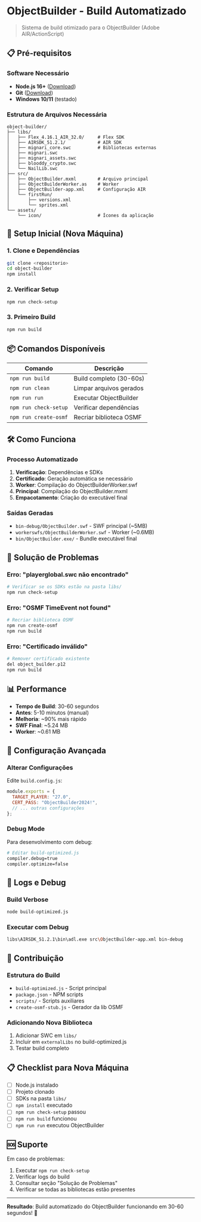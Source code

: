 # ObjectBuilder - Build Automatizado

> Sistema de build otimizado para o ObjectBuilder (Adobe AIR/ActionScript)

## 📋 Pré-requisitos

### Software Necessário

- **Node.js 16+** ([Download](https://nodejs.org/))
- **Git** ([Download](https://git-scm.com/))
- **Windows 10/11** (testado)

### Estrutura de Arquivos Necessária

```
object-builder/
├── libs/
│   ├── Flex_4.16.1_AIR_32.0/     # Flex SDK
│   ├── AIRSDK_51.2.1/            # AIR SDK
│   ├── mignari_core.swc          # Bibliotecas externas
│   ├── mignari.swc
│   ├── mignari_assets.swc
│   ├── blooddy_crypto.swc
│   └── NailLib.swc
├── src/
│   ├── ObjectBuilder.mxml        # Arquivo principal
│   ├── ObjectBuilderWorker.as    # Worker
│   ├── ObjectBuilder-app.xml     # Configuração AIR
│   └── firstRun/
│       ├── versions.xml
│       └── sprites.xml
└── assets/
    └── icon/                     # Ícones da aplicação
```

## 🚀 Setup Inicial (Nova Máquina)

### 1. Clone e Dependências

```bash
git clone <repositorio>
cd object-builder
npm install
```

### 2. Verificar Setup

```bash
npm run check-setup
```

### 3. Primeiro Build

```bash
npm run build
```

## 📦 Comandos Disponíveis

| Comando               | Descrição               |
| --------------------- | ----------------------- |
| `npm run build`       | Build completo (30-60s) |
| `npm run clean`       | Limpar arquivos gerados |
| `npm run run`         | Executar ObjectBuilder  |
| `npm run check-setup` | Verificar dependências  |
| `npm run create-osmf` | Recriar biblioteca OSMF |

## 🛠️ Como Funciona

### Processo Automatizado

1. **Verificação**: Dependências e SDKs
2. **Certificado**: Geração automática se necessário
3. **Worker**: Compilação do ObjectBuilderWorker.swf
4. **Principal**: Compilação do ObjectBuilder.mxml
5. **Empacotamento**: Criação do executável final

### Saídas Geradas

- `bin-debug/ObjectBuilder.swf` - SWF principal (~5MB)
- `workerswfs/ObjectBuilderWorker.swf` - Worker (~0.6MB)
- `bin/ObjectBuilder.exe/` - Bundle executável final

## 🎯 Solução de Problemas

### Erro: "playerglobal.swc não encontrado"

```bash
# Verificar se os SDKs estão na pasta libs/
npm run check-setup
```

### Erro: "OSMF TimeEvent not found"

```bash
# Recriar biblioteca OSMF
npm run create-osmf
npm run build
```

### Erro: "Certificado inválido"

```bash
# Remover certificado existente
del object_builder.p12
npm run build
```

## 📊 Performance

- **Tempo de Build**: 30-60 segundos
- **Antes**: 5-10 minutos (manual)
- **Melhoria**: ~90% mais rápido
- **SWF Final**: ~5.24 MB
- **Worker**: ~0.61 MB

## 🔧 Configuração Avançada

### Alterar Configurações

Edite `build.config.js`:

```javascript
module.exports = {
  TARGET_PLAYER: "27.0",
  CERT_PASS: "ObjectBuilder2024!",
  // ... outras configurações
};
```

### Debug Mode

Para desenvolvimento com debug:

```bash
# Editar build-optimized.js
compiler.debug=true
compiler.optimize=false
```

## 📝 Logs e Debug

### Build Verbose

```bash
node build-optimized.js
```

### Executar com Debug

```bash
libs\AIRSDK_51.2.1\bin\adl.exe src\ObjectBuilder-app.xml bin-debug
```

## 🤝 Contribuição

### Estrutura do Build

- `build-optimized.js` - Script principal
- `package.json` - NPM scripts
- `scripts/` - Scripts auxiliares
- `create-osmf-stub.js` - Gerador da lib OSMF

### Adicionando Nova Biblioteca

1. Adicionar SWC em `libs/`
2. Incluir em `externalLibs` no build-optimized.js
3. Testar build completo

## 📋 Checklist para Nova Máquina

- [ ] Node.js instalado
- [ ] Projeto clonado
- [ ] SDKs na pasta `libs/`
- [ ] `npm install` executado
- [ ] `npm run check-setup` passou
- [ ] `npm run build` funcionou
- [ ] `npm run run` executou ObjectBuilder

## 🆘 Suporte

Em caso de problemas:

1. Executar `npm run check-setup`
2. Verificar logs do build
3. Consultar seção "Solução de Problemas"
4. Verificar se todas as bibliotecas estão presentes

---

**Resultado**: Build automatizado do ObjectBuilder funcionando em 30-60 segundos! 🎉
